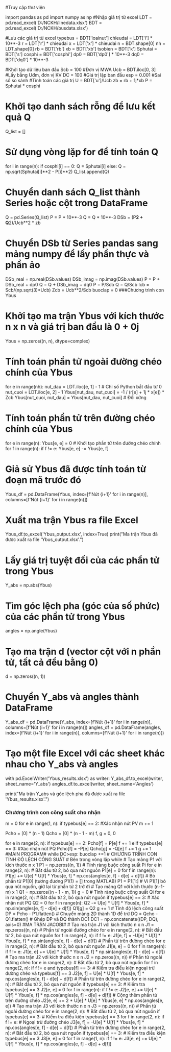 #Truy cập thư viện

import pandas as pd
import numpy as np
#Nhập giá trị từ excel
LDT = pd.read_excel('D:/NCKH/linedata.xlsx')
BDT = pd.read_excel('D:/NCKH/busdata.xlsx')

#Lưu các giá trị từ excel
typebus = BDT['loainut']
chieudai = LDT['l'] * 10**-3
r = LDT['r'] * chieudai
x = LDT['x'] * chieudai
n = BDT.shape[0]
nh = LDT.shape[0]
rb = BDT['rb']
xb = BDT['xb']
tsobien = BDT['k']
Sphutai = BDT['s']
cosphi = BDT['cosphi']
dp0 = BDT['dp0'] * 10**-3
dq0 = BDT['dq0'] * 10**-3

#Khởi tạo dữ liệu ban đầu
Scb = 100              #Đơn vị MWA
Ucb = BDT.iloc[0, 3]   #Lấy bằng Uđm, đơn vị KV
DC = 100               #Giá trị lặp ban đầu
esp = 0.001            #Sai số so sánh
#Tính toán các giá trị
U = BDT['u']/Ucb
zb = rb + 1j*xb
P = Sphutai * cosphi
# Khởi tạo danh sách rỗng để lưu kết quả Q
Q_list = []
# Sử dụng vòng lặp for để tính toán Q
for i in range(n):
    if cosphi[i] == 0:
        Q = Sphutai[i]
    else:
        Q = np.sqrt(Sphutai[i]**2 - P[i]**2)
    Q_list.append(Q)

# Chuyển danh sách Q_list thành Series hoặc cột trong DataFrame
Q = pd.Series(Q_list)
P = P * 10**-3
Q = Q * 10**-3
DSb = (P**2 + Q**2)/Ucb**2 * zb
# Chuyển DSb từ Series pandas sang mảng numpy để lấy phần thực và phần ảo
DSb_real = np.real(DSb.values)
DSb_imag = np.imag(DSb.values)
P = P + DSb_real + dp0
Q = Q + DSb_imag + dq0
P = P/Scb
Q = Q/Scb
Icb = Scb/(np.sqrt(3)*Ucb)
Zcb = Ucb**2/Scb
buoclap = 0
###Chương trình con Ybus
# Khởi tạo ma trận Ybus với kích thước n x n và giá trị ban đầu là 0 + 0j
Ybus = np.zeros((n, n), dtype=complex)
# Tính toán phần tử ngoài đường chéo chính của Ybus
for e in range(nh):
    nut_dau = LDT.iloc[e, 1] - 1  # Chỉ số Python bắt đầu từ 0
    nut_cuoi = LDT.iloc[e, 2] - 1
    Ybus[nut_dau, nut_cuoi] = -1 / (r[e] + 1j * x[e]) * Zcb
    Ybus[nut_cuoi, nut_dau] = Ybus[nut_dau, nut_cuoi]  # Đối xứng

# Tính toán phần tử trên đường chéo chính của Ybus
for e in range(n):
    Ybus[e, e] = 0  # Khởi tạo phần tử trên đường chéo chính
    for f in range(n):
        if f != e:
            Ybus[e, e] -= Ybus[e, f]
# Giả sử Ybus đã được tính toán từ đoạn mã trước đó
Ybus_df = pd.DataFrame(Ybus, index=[f'Nút {i+1}' for i in range(n)], columns=[f'Nút {i+1}' for i in range(n)])

# Xuất ma trận Ybus ra file Excel
Ybus_df.to_excel('Ybus_output.xlsx', index=True)
print("Ma trận Ybus đã được xuất ra file 'Ybus_output.xlsx'.")
# Lấy giá trị tuyệt đối của các phần tử trong Ybus
Y_abs = np.abs(Ybus)

# Tìm góc lệch pha (góc của số phức) của các phần tử trong Ybus
angles = np.angle(Ybus)

# Tạo ma trận d (vector cột với n phần tử, tất cả đều bằng 0)
d = np.zeros((n, 1))

# Chuyển Y_abs và angles thành DataFrame
Y_abs_df = pd.DataFrame(Y_abs, index=[f'Nút {i+1}' for i in range(n)], columns=[f'Nút {i+1}' for i in range(n)])
angles_df = pd.DataFrame(angles, index=[f'Nút {i+1}' for i in range(n)], columns=[f'Nút {i+1}' for i in range(n)])

# Tạo một file Excel với các sheet khác nhau cho Y_abs và angles
with pd.ExcelWriter('Ybus_results.xlsx') as writer:
    Y_abs_df.to_excel(writer, sheet_name='Y_abs')
    angles_df.to_excel(writer, sheet_name='Angles')

print("Ma trận Y_abs và góc lệch pha đã được xuất ra file 'Ybus_results.xlsx'.")
### Chương trình con công suất cho nhận

m = 0
for e in range(1, n):
    if typebus[e] == 2: #Xác nhận nút PV
        m += 1

Pcho = [0] * (n - 1)
Qcho = [0] * (n - 1 - m)
f, g = 0, 0

for e in range(2, n):
    if typebus[e] == 2:
        Pcho[f] = P[e]
        f += 1
    elif typebus[e] == 3: #Xác nhận nút PQ
        Pcho[f] = -P[e]
        Qcho[g] = -Q[e]
        f += 1
        g += 1
#MAIN PROGRAM#
while DC>esp:
    buoclap +=1
    # CHƯƠNG TRÌNH CON TÍNH ĐỘ LỆCH CÔNG SUẤT
    # Bên trong vòng lặp while
    # Tạo mảng P1 với kích thước n x 1
    P1 = np.zeros((n, 1))
    # Tính ràng buộc công suất Pi
    for e in range(2, n):  # Bắt đầu từ 2, bỏ qua nút nguồn
        P1[e] = 0
        for f in range(n):
            P1[e] += U[e] * U[f] * Ybus[e, f] * np.cos(angles[e, f] - d[e] + d[f])
    # Bỏ phần tử P1[0] (tương đương P1(1) = [] trong MATLAB)
    P1 = P1[1:]  # Vì P1[1] bỏ qua nút nguồn, giữ lại từ phần tử 2 trở đi
    # Tạo mảng Q1 với kích thước (n-1-m) x 1
    Q1 = np.zeros((n - 1 - m, 1))
    g = 0
    # Tính ràng buộc công suất Qi
    for e in range(2, n):  # Bắt đầu từ 2, bỏ qua nút nguồn
        if typebus[e] == 3:  # Xác nhận nút PQ
            Q2 = 0
            for f in range(n):
                Q2 -= U[e] * U[f] * Ybus[e, f] * np.sin(angles[e, f] - d[e] + d[f])
            Q1[g] = Q2
            g += 1
    # Tính độ lệch công suất
    DP = Pcho - P1.flatten()  # Chuyển mảng 2D thành 1D để trừ
    DQ = Qcho - Q1.flatten()
    # Ghép DP và DQ thành DC1
    DC1 = np.concatenate((DP, DQ), axis=0)
    #MA TRẬN JACOBI#
    # Tạo ma trận J1 với kích thước n x n
    J1 = np.zeros((n, n))
    # Phần tử ngoài đường chéo
    for e in range(2, n):  # Bắt đầu từ 2, bỏ qua nút nguồn
        for f in range(2, n):
            if f != e:
                J1[e, f] = -U[e] * U[f] * Ybus[e, f] * np.sin(angles[e, f] - d[e] + d[f])
    # Phần tử trên đường chéo
    for e in range(2, n):  # Bắt đầu từ 2, bỏ qua nút nguồn
        J1[e, e] = 0
        for f in range(n):
            if f != e:
                J1[e, e] += U[e] * U[f] * Ybus[e, f] * np.sin(angles[e, f] - d[e] + d[f])
    # Tạo ma trận J2 với kích thước n x n
    J2 = np.zeros((n, n))
    # Phần tử ngoài đường chéo
    for e in range(2, n):  # Bắt đầu từ 2, bỏ qua nút nguồn
        for f in range(2, n):
            if f != e and typebus[f] == 3:  # Kiểm tra điều kiện ngoại trừ đường chéo và typebus[f] == 3
                J2[e, f] = U[e] * U[f] * Ybus[e, f] * np.cos(angles[e, f] - d[e] + d[f])
    # Phần tử trên đường chéo
    for e in range(2, n):  # Bắt đầu từ 2, bỏ qua nút nguồn
        if typebus[e] == 3:  # Kiểm tra typebus[e] == 3
            J2[e, e] = 0
            for f in range(n):
                if f != e:
                    J2[e, e] += U[e] * U[f] * Ybus[e, f] * np.cos(angles[e, f] - d[e] + d[f])
            # Cộng thêm phần tử trên đường chéo
            J2[e, e] += 2 * U[e] * U[e] * Ybus[e, e] * np.cos(angles[e, e])
    # Tạo ma trận J3 với kích thước n x n
    J3 = np.zeros((n, n))
    # Phần tử ngoài đường chéo
    for e in range(2, n):  # Bắt đầu từ 2, bỏ qua nút nguồn
        if typebus[e] == 3:  # Kiểm tra điều kiện typebus[e] == 3
            for f in range(2, n):
                if f != e:  # Ngoại trừ đường chéo
                    J3[e, f] = -U[e] * U[f] * Ybus[e, f] * np.cos(angles[e, f] - d[e] + d[f])
    # Phần tử trên đường chéo
    for e in range(2, n):  # Bắt đầu từ 2, bỏ qua nút nguồn
        if typebus[e] == 3:  # Kiểm tra điều kiện typebus[e] == 3
            J3[e, e] = 0
            for f in range(1, n):
                if f != e:
                    J3[e, e] += U[e] * U[f] * Ybus[e, f] * np.cos(angles[e, f] - d[e] + d[f])




